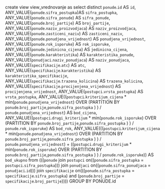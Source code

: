 create view view_vrednovanje as
select distinct `ponude`.`id` AS `id`,
ANY_VALUE(`ponude`.`sifra_postupka`)AS `sifra_postupka`,
ANY_VALUE(`ponude`.`sifra_ponude`) AS `sifra_ponude`,
ANY_VALUE(`ponude`.`broj_partije`) AS `broj_partije`,
ANY_VALUE(`ponude`.`naziv_proizvodjaca`) AS `naziv_proizvodjaca`,
ANY_VALUE(`ponude`.`zasticeni_naziv`) AS `zasticeni_naziv`,
ANY_VALUE(`ponude`.`ponudjena_vrijednost`) AS `ponudjena_vrijednost`,
ANY_VALUE(`ponude`.`rok_isporuke`) AS `rok_isporuke`,
ANY_VALUE(`ponude`.`jedinicna_cijena`) AS `jedinicna_cijena`,
ANY_VALUE(`ponude`.`karakteristika`) AS `karakteristika_ponude`,
ANY_VALUE(`ponudjaci`.`naziv_ponudjaca`) AS `naziv_ponudjaca`,
ANY_VALUE(`specifikacije`.`atc`) AS `atc`,
ANY_VALUE(`specifikacije`.`karakteristika`) AS `karakteristika_specifikacije`,
ANY_VALUE(`specifikacije`.`trazena_kolicina`) AS `trazena_kolicina`,
ANY_VALUE(`specifikacije`.`procijenjena_vrijednost`) AS `procijenjena_vrijednost`,
ANY_VALUE(`postupci`.`vrsta_postupka`) AS `vrsta_postupka`,
ANY_VALUE((`postupci`.`kriterijum_cijena` * min(`ponude`.`ponudjena_vrijednost`) OVER (PARTITION BY `ponude`.`broj_partije`,`ponude`.`sifra_postupka` ) ) / `ponude`.`ponudjena_vrijednost`) AS `bod_cijena`,
ANY_VALUE((`postupci`.`drugi_kriterijum` * min(`ponude`.`rok_isporuke`) OVER (PARTITION BY `ponude`.`broj_partije`,`ponude`.`sifra_postupka` ) ) / `ponude`.`rok_isporuke`) AS `bod_rok`,
ANY_VALUE(((`postupci`.`kriterijum_cijena` * min(`ponude`.`ponudjena_vrijednost`) OVER (PARTITION BY `ponude`.`broj_partije`,`ponude`.`sifra_postupka` ) ) / `ponude`.`ponudjena_vrijednost`) + ((`postupci`.`drugi_kriterijum` * min(`ponude`.`rok_isporuke`) OVER (PARTITION BY `ponude`.`broj_partije`,`ponude`.`sifra_postupka` ) ) / `ponude`.`rok_isporuke`)) AS `bod_ukupno`
from (((`ponude` join `postupci` on((`ponude`.`sifra_postupka` = `postupci`.`sifra_postupka`))) join `ponudjaci` on((`ponude`.`sifra_ponudjaca` = `ponudjaci`.`id`))) join `specifikacije` on(((`ponude`.`sifra_postupka` = `specifikacije`.`sifra_postupka`) and (`ponude`.`broj_partije` = `specifikacije`.`broj_partije`))))
GROUP BY PONUDE.id
